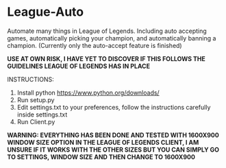 # League-Auto
Automate many things in League of Legends. Including auto accepting games, automatically picking your champion, and automatically banning a champion.
(Currently only the auto-accept feature is finished)

**USE AT OWN RISK, I HAVE YET TO DISCOVER IF THIS FOLLOWS THE GUIDELINES LEAGUE OF LEGENDS HAS IN PLACE**

INSTRUCTIONS:
1. Install python
	https://www.python.org/downloads/
2. Run setup.py
3. Edit settings.txt to your preferences, follow the instructions carefully inside settings.txt
4. Run Client.py

**WARNING: EVERYTHING HAS BEEN DONE AND TESTED WITH 1600X900 WINDOW SIZE OPTION IN THE LEAGUE OF LEGENDS CLIENT, I AM UNSURE IF IT WORKS WITH THE OTHER SIZES BUT YOU CAN SIMPLY GO TO SETTINGS, WINDOW SIZE AND THEN CHANGE TO 1600X900**
